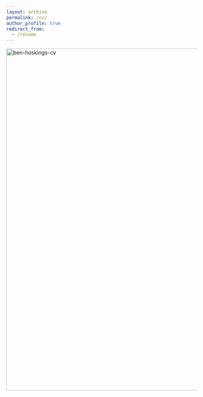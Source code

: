 ```yaml
---
layout: archive
permalink: /cv/
author_profile: true
redirect_from:
  - /resume
---
```


<img src="Benjamin_Hoskings_CV.pdf" alt="ben-hoskings-cv" width="900"/>
